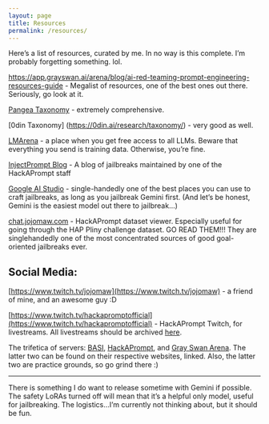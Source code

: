 ```yaml
---
layout: page
title: Resources
permalink: /resources/
---
```


Here’s a list of resources, curated by me. In no way is this complete. I’m probably forgetting something. lol. 


https://app.grayswan.ai/arena/blog/ai-red-teaming-prompt-engineering-resources-guide - Megalist of resources, one of the best ones out there. Seriously, go look at it. 

[Pangea Taxonomy](https://pangea.cloud/taxonomy/) - extremely comprehensive. 

[0din Taxonomy] (https://0din.ai/research/taxonomy/) - very good as well. 



[LMArena](https://lmarena.ai/?mode=direct) - a place when you get free access to all LLMs. Beware that everything you send is training data. Otherwise, you’re fine. 

[InjectPrompt Blog](https://www.injectprompt.com/) - A blog of jailbreaks maintained by one of the HackAPrompt staff

[Google AI Studio](https://aistudio.google.com/) - single-handedly one of the best places you can use to craft jailbreaks, as long as you jailbreak Gemini first. (And let’s be honest, Gemini is the easiest model out there to jailbreak…)

[chat.jojomaw.com](chat.jojomaw.com) - HackAPrompt dataset viewer. Especially useful for going through the HAP Pliny challenge dataset. GO READ THEM!!! They are singlehandedly one of the most concentrated sources of good goal-oriented jailbreaks ever. 



## Social Media:

[https://www.twitch.tv/jojomaw](https://www.twitch.tv/jojomaw) - a friend of mine, and an awesome guy :D

[https://www.twitch.tv/hackapromptofficial](https://www.twitch.tv/hackapromptofficial) - HackAPrompt Twitch, for livestreams. All livestreams should be archived [here](https://www.youtube.com/channel/UCQjJASvTuORUcIBEbNYsrXA).

The trifetica of servers: [BASI](https://discord.gg/basi), [HackAPrompt](https://www.hackaprompt.com/), and [Gray Swan Arena](https://app.grayswan.ai/arena). The latter two can be found on their respective websites, linked. Also, the latter two are practice grounds, so go grind there :)


---
There is something I do want to release sometime with Gemini if possible. The safety LoRAs turned off will mean that it’s a helpful only model, useful for jailbreaking. The logistics…I’m currently not thinking about, but it should be fun. 
